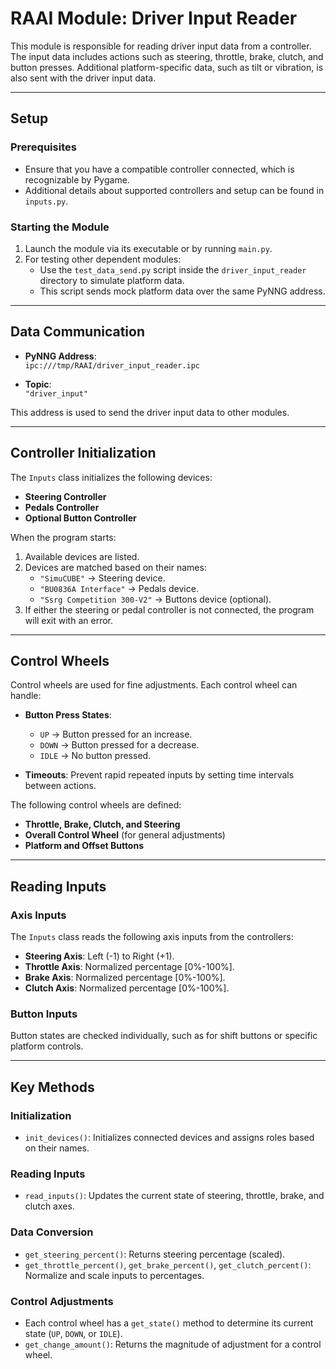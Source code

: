 # **RAAI Module: Driver Input Reader**  
This module is responsible for reading driver input data from a controller. The input data includes actions such as steering, throttle, brake, clutch, and button presses. Additional platform-specific data, such as tilt or vibration, is also sent with the driver input data.  

---

## **Setup**  

### **Prerequisites**  
- Ensure that you have a compatible controller connected, which is recognizable by Pygame.  
- Additional details about supported controllers and setup can be found in `inputs.py`.  

### **Starting the Module**  
1. Launch the module via its executable or by running `main.py`.  
2. For testing other dependent modules:  
   - Use the `test_data_send.py` script inside the `driver_input_reader` directory to simulate platform data.  
   - This script sends mock platform data over the same PyNNG address.  

---

## **Data Communication**  
- **PyNNG Address**:  
  `ipc:///tmp/RAAI/driver_input_reader.ipc`  

- **Topic**:  
  `"driver_input"`  

This address is used to send the driver input data to other modules.  

---

## **Controller Initialization**  

The `Inputs` class initializes the following devices:  
- **Steering Controller**  
- **Pedals Controller**  
- **Optional Button Controller**  

When the program starts:  
1. Available devices are listed.  
2. Devices are matched based on their names:  
   - `"SimuCUBE"` → Steering device.  
   - `"BU0836A Interface"` → Pedals device.  
   - `"Ssrg Competition 300-V2"` → Buttons device (optional).  
3. If either the steering or pedal controller is not connected, the program will exit with an error.  

---

## **Control Wheels**  
Control wheels are used for fine adjustments. Each control wheel can handle:  
- **Button Press States**:  
  - `UP` → Button pressed for an increase.  
  - `DOWN` → Button pressed for a decrease.  
  - `IDLE` → No button pressed.  

- **Timeouts**: Prevent rapid repeated inputs by setting time intervals between actions.  

The following control wheels are defined:  
- **Throttle, Brake, Clutch, and Steering**  
- **Overall Control Wheel** (for general adjustments)  
- **Platform and Offset Buttons**  

---

## **Reading Inputs**  

### **Axis Inputs**  
The `Inputs` class reads the following axis inputs from the controllers:  
- **Steering Axis**: Left (-1) to Right (+1).  
- **Throttle Axis**: Normalized percentage [0%-100%].  
- **Brake Axis**: Normalized percentage [0%-100%].  
- **Clutch Axis**: Normalized percentage [0%-100%].  

### **Button Inputs**  
Button states are checked individually, such as for shift buttons or specific platform controls.  

---

## **Key Methods**  

### **Initialization**  
- `init_devices()`: Initializes connected devices and assigns roles based on their names.  

### **Reading Inputs**  
- `read_inputs()`: Updates the current state of steering, throttle, brake, and clutch axes.  

### **Data Conversion**  
- `get_steering_percent()`: Returns steering percentage (scaled).  
- `get_throttle_percent()`, `get_brake_percent()`, `get_clutch_percent()`: Normalize and scale inputs to percentages.  

### **Control Adjustments**  
- Each control wheel has a `get_state()` method to determine its current state (`UP`, `DOWN`, or `IDLE`).  
- `get_change_amount()`: Returns the magnitude of adjustment for a control wheel.  
